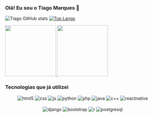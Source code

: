 ### Olá! Eu sou o Tiago Marques 👋

![Tiago GitHub stats](https://github-readme-stats.vercel.app/api?username=tiagosmarqs&show_icons=true&theme=blueberry)
[![Top Langs](https://github-readme-stats.vercel.app/api/top-langs/?username=tiagosmarqs&layout=compact&langs_count=7&theme=blueberry)](https://github.com/tiagosmarqs)

<a href="#">
  <img src="https://github-readme-stats.vercel.app/api?username=tiagosmarqs&show_icons=true&theme=blueberry" height="165">
  <img src="https://github-readme-stats.vercel.app/api/top-langs/?username=tiagosmarqs&layout=compact&langs_count=7&theme=blueberry" height = "165">
</a>

### Tecnologias que já utilizei

<div align="center">
  <img align="center" alt="html5" src="https://img.shields.io/badge/HTML5-E34F26?style=for-the-badge&logo=html5&logoColor=white" />
  <img align="center" alt="css" src="https://img.shields.io/badge/CSS3-1572B6?style=for-the-badge&logo=css3&logoColor=white" />
  <img align="center" alt="js" src="https://img.shields.io/badge/JavaScript-F7DF1E?style=for-the-badge&logo=javascript&logoColor=black" />
  <img align="center" alt="python" src="https://img.shields.io/badge/Python-3776AB?style=for-the-badge&logo=python&logoColor=white" />
  <img align="center" alt="php" src="https://img.shields.io/badge/PHP-777BB4?style=for-the-badge&logo=php&logoColor=white" />
  <img align="center" alt="java" src="https://img.shields.io/badge/Java-ED8B00?style=for-the-badge&logo=java&logoColor=white" />
  <img align="center" alt="c++" src="https://img.shields.io/badge/C%2B%2B-00599C?style=for-the-badge&logo=c%2B%2B&logoColor=white" />
  <img align="center" alt="reactnative" src="https://img.shields.io/badge/React_Native-20232A?style=for-the-badge&logo=react&logoColor=61DAFB" />
   <br><br>
  <img align="center" alt="django" src="https://img.shields.io/badge/Django-092E20?style=for-the-badge&logo=django&logoColor=white" />
  <img align="center" alt="bootstrap" src="https://img.shields.io/badge/Bootstrap-563D7C?style=for-the-badge&logo=bootstrap&logoColor=white" />
  <img align="center" alt="r" src="https://img.shields.io/badge/R-276DC3?style=for-the-badge&logo=r&logoColor=white" />
  <img align="center" alt="postgresql" src="https://img.shields.io/badge/PostgreSQL-316192?style=for-the-badge&logo=postgresql&logoColor=white" />
  
</div><br/>
